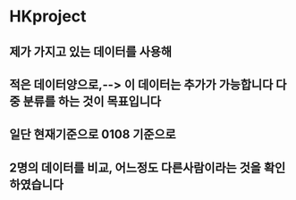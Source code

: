 #  HKproject
## 제가 가지고 있는 데이터를 사용해<br>
## 적은 데이터양으로,--> 이 데이터는 추가가 가능합니다 다중 분류를 하는 것이 목표입니다<br>
## 일단 현재기준으로 0108 기준으로<br>
## 2명의 데이터를 비교, 어느정도 다른사람이라는 것을 확인하였습니다<br>
